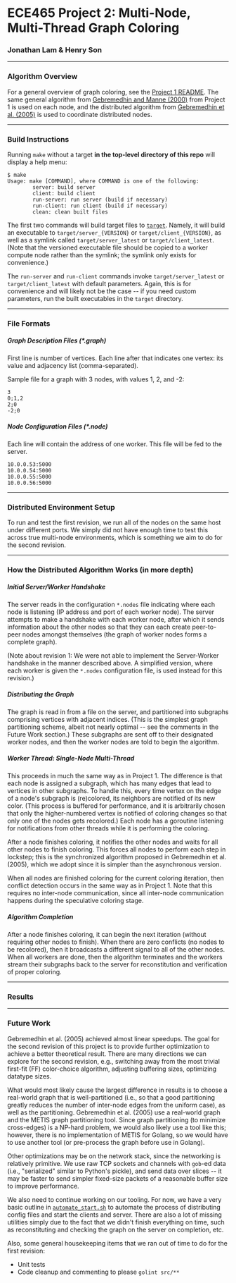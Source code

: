 # ECE465 Project 2: Multi-Node, Multi-Thread Graph Coloring
### Jonathan Lam & Henry Son

---

### Algorithm Overview
For a general overview of graph coloring, see the
[Project 1 README](../proj1/README.md). The same general algorithm from
[Gebremedhin and Manne (2000)][gam2000] from Project 1 is used on each node, and the
distributed algorithm from [Gebremedhin et al. (2005)][gam2005] is used to coordinate
distributed nodes.

---

### Build Instructions
Running `make` without a target **in the top-level directory of this repo** will
display a help menu:
```text
$ make
Usage: make [COMMAND], where COMMAND is one of the following:
        server: build server
        client: build client
        run-server: run server (build if necessary)
        run-client: run client (build if necessary)
        clean: clean built files
```
The first two commands will build target files to [`target`](../../target).
Namely, it will build an executable to `target/server_{VERSION}` or
`target/client_{VERSION}`, as well as a symlink called `target/server_latest`
or `target/client_latest`. (Note that the versioned executable
file should be copied to a worker compute node rather than the symlink;
the symlink only exists for convenience.)

The `run-server` and `run-client` commands invoke `target/server_latest` or
`target/client_latest` with default parameters. Again, this is for convenience
and will likely not be the case -- if you need custom parameters, run the
built executables in the `target` directory.

---

### File Formats

##### Graph Description Files (*.graph)
First line is number of vertices. Each line after that indicates one vertex:
its value and adjacency list (comma-separated).

Sample file for a graph with 3 nodes, with values 1, 2, and -2:
```text
3
0;1,2
2;0
-2;0
```

##### Node Configuration Files (*.node)
Each line will contain the address of one worker. This file will be fed to the
server.
```text
10.0.0.53:5000
10.0.0.54:5000
10.0.0.55:5000
10.0.0.56:5000
```

---

### Distributed Environment Setup
To run and test the first revision, we run all of the nodes on the same host
under different ports. We simply did not have enough time to test this across
true multi-node environments, which is something we aim to do for the second
revision.

---

### How the Distributed Algorithm Works (in more depth)

##### Initial Server/Worker Handshake
The server reads in the configuration `*.nodes` file indicating where each
node is listening (IP address and port of each worker node). The server
attempts to make a handshake with each worker node, after which it sends
information about the other nodes so that they can each create peer-to-peer
nodes amongst themselves (the graph of worker nodes forms a complete graph).

(Note about revision 1: We were not able to implement the Server-Worker
handshake in the manner described above. A simplified version, where each
worker is given the `*.nodes` configuration file, is used instead for this
revision.)

##### Distributing the Graph
The graph is read in from a file on the server, and partitioned into
subgraphs comprising vertices with adjacent indices. (This is the simplest
graph partitioning scheme, albeit not nearly optimal -- see the comments in
the Future Work section.) These subgraphs are sent off to their designated
worker nodes, and then the worker nodes are told to begin the algorithm.

##### Worker Thread: Single-Node Multi-Thread
This proceeds in much the same way as in Project 1. The difference is that
each node is assigned a subgraph, which has many edges that lead to vertices
in other subgraphs. To handle this, every time vertex on the edge of a node's
subgraph is (re)colored, its neighbors are notified of its new color. (This
process is buffered for performance, and it is arbitrarily chosen that only
the higher-numbered vertex is notified of coloring changes so that only one
of the nodes gets recolored.) Each node has a goroutine listening for
notifications from other threads while it is performing the coloring.

After a node finishes coloring, it notifies the other nodes and waits for all
other nodes to finish coloring. This forces all nodes to perform each step
in lockstep; this is the synchronized algorithm proposed in Gebremedhin et al.
(2005), which we adopt since it is simpler than the asynchronous version.

When all nodes are finished coloring for the current coloring iteration, then
conflict detection occurs in the same way as in Project 1. Note that this
requires no inter-node communication, since all inter-node communication happens
during the speculative coloring stage.

##### Algorithm Completion
After a node finishes coloring, it can begin the next iteration (without
requiring other nodes to finish). When there are zero conflicts (no nodes to
be recolored), then it broadcasts a different signal to all of the other nodes.
When all workers are done, then the algorithm terminates and the workers stream
their subgraphs back to the server for reconstitution and verification of
proper coloring.

<!-- TODO: include system diagram -->

---

### Results

<!-- TODO -->

---

### Future Work
Gebremedhin et al. (2005) achieved almost linear speedups.
The goal for the second revision of this project is to provide further
optimization to achieve a better theoretical result. There are many
directions we can explore for the second
revision, e.g., switching away from the most trivial first-fit (FF) color-choice
algorithm, adjusting buffering sizes, optimizing datatype sizes.

What would most
likely cause the largest difference in results is to choose a real-world graph
that is well-partitioned (i.e., so that a good partitioning greatly reduces
the number of inter-node edges from the uniform case), as well as the
partitioning. Gebremedhin et al. (2005) use a real-world graph and the METIS
graph partitioning tool. Since graph partitioning (to minimize cross-edges)
is a NP-hard problem, we would also likely use a tool like this; however,
there is no implementation of METIS for Golang, so we would have to use another
tool (or pre-process the graph before use in Golang).

Other optimizations may be on the network stack, since the networking is
relatively primitive. We use raw TCP sockets and channels with `gob`-ed data
(i.e., "serialized" similar to Python's pickle), and send data over slices --
it may be faster to send simpler fixed-size packets of a reasonable buffer size
to improve performance.

We also need to continue working on our tooling. For now, we have a very basic
outline in [`automate_start.sh`](../../automate_start.sh) to automate the
process of distributing config files and start the clients and server. There
are also a lot of missing utilities simply due to the fact that we didn't finish
everything on time, such as reconstituting and checking the graph on the server
on completion, etc.

Also, some general housekeeping items that we ran out of time to do for the
first revision:
- Unit tests
- Code cleanup and commenting to please `golint src/**`


[gam2000]: http://www.ii.uib.no/~fredrikm/fredrik/papers/Concurrency2000.pdf
[gam2005]: https://cscapes.cs.purdue.edu/coloringpage/abstracts/euro05.pdf
